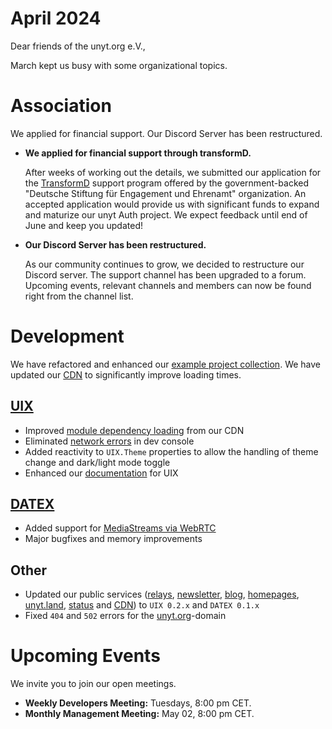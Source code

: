 # April 2024

Dear friends of the unyt.org e.V.,

March kept us busy with some organizational topics.

# Association

We applied for financial support. Our Discord Server has been restructured.

- **We applied for financial support through transformD.**
  
    After weeks of working out the details, we submitted our application for the [TransformD](https://www.deutsche-stiftung-engagement-und-ehrenamt.de/foerderung/transformd/) support program offered by the government-backed "Deutsche Stiftung für Engagement und Ehrenamt" organization. An accepted application would provide us with significant funds to expand and maturize our unyt Auth project. We expect feedback until end of June and keep you updated!


- **Our Discord Server has been restructured.**

    As our community continues to grow, we decided to restructure our Discord server. The support channel has been upgraded to a forum. Upcoming events, relevant channels and members can now be found right from the channel list.

# Development
We have refactored and enhanced our [example project collection](https://uix.unyt.org/templates). We have updated our [CDN](https://cdn.unyt.org) to significantly improve loading times.

## [UIX](https://github.com/unyt-org/uix/pulls?q=is:closed%20created:%3E=2024-03-01)
* Improved [module dependency loading](https://github.com/unyt-org/uix/issues/117) from our CDN
* Eliminated [network errors](https://github.com/unyt-org/uix/issues/114) in dev console
* Added reactivity to `UIX.Theme` properties to allow the handling of theme change and dark/light mode toggle
* Enhanced our [documentation](https://docs.unyt.org) for UIX

## [DATEX](https://github.com/unyt-org/datex-core-js-legacy/pulls?q=is:closed%20created:%3E=2024-03-01)
* Added support for [MediaStreams via WebRTC](https://github.com/unyt-org/datex-core-js-legacy/pull/93)
* Major bugfixes and memory improvements

## Other
* Updated our public services ([relays](https://relay1.unyt.cc), [newsletter](https://newsletter.unyt.org), [blog](https://unyt.blog), [homepages](https://unyt.org), [unyt.land](https://unyt.land), [status](https://status.unyt.org) and [CDN](https://cdn.unyt.org)) to `UIX 0.2.x` and `DATEX 0.1.x`
* Fixed `404` and `502` errors for the [unyt.org](https://unyt.org)-domain

# Upcoming Events 

We invite you to join our open meetings.

* **Weekly Developers Meeting:** Tuesdays, 8:00 pm CET.
* **Monthly Management Meeting:** May 02, 8:00 pm CET.
